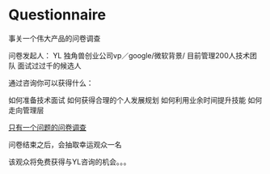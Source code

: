 # Questionnaire
事关一个伟大产品的问卷调查

问卷发起人：
YL
独角兽创业公司vp／google/微软背景/
目前管理200人技术团队
面试过过千的候选人

通过咨询你可以获得什么：

如何准备技术面试
如何获得合理的个人发展规划
如何利用业余时间提升技能
如何走向管理层

[只有一个问题的问卷调查](https://www.wjx.top/m/22067579.aspx)

问卷结束之后，会抽取幸运观众一名

该观众将免费获得与YL咨询的机会。。。
